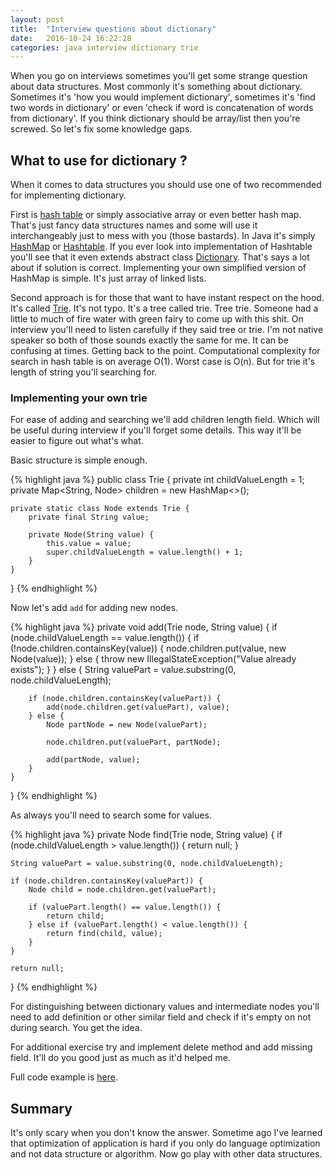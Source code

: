 ```yaml
---
layout: post
title:  "Interview questions about dictionary"
date:   2016-10-24 16:22:28
categories: java interview dictionary trie
---
```


When you go on interviews sometimes you'll get some strange question about data structures. Most commonly it's something about dictionary. Sometimes it's 'how you would implement dictionary', sometimes it's 'find two words in dictionary' or even 'check if word is concatenation of words from dictionary'. If you think dictionary should be array/list then you're screwed. So let's fix some knowledge gaps.

## What to use for dictionary ?

When it comes to data structures you should use one of two recommended for implementing dictionary.

First is [hash table] or simply associative array or even better hash map. That's just fancy data structures names and some will use it interchangeably just to mess with you (those bastards). In Java it's simply [HashMap] or [Hashtable]. If you ever look into implementation of Hashtable you'll see that it even extends abstract class [Dictionary]. That's says a lot about if solution is correct. Implementing your own simplified version of HashMap is simple. It's just array of linked lists.

Second approach is for those that want to have instant respect on the hood. It's called [Trie]. It's not typo. It's a tree called trie. Tree trie. Someone had a little to much of fire water with green fairy to come up with this shit. On interview you'll need to listen carefully if they said tree or trie. I'm not native speaker so both of those sounds exactly the same for me. It can be confusing at times. Getting back to the point. Computational complexity for search in hash table is on average O(1). Worst case is O(n). But for trie it's length of string you'll searching for.

### Implementing your own trie

For ease of adding and searching we'll add children length field. Which will be useful during interview if you'll forget some details. This way it'll be easier to figure out what's what.

Basic structure is simple enough.

{% highlight java %}
public class Trie {
    private int childValueLength = 1;
    private Map<String, Node> children = new HashMap<>();

    private static class Node extends Trie {
        private final String value;

        private Node(String value) {
            this.value = value;
            super.childValueLength = value.length() + 1;
        }
    }
}
{% endhighlight %}

Now let's add ```add``` for adding new nodes.

{% highlight java %}
private void add(Trie node, String value) {
    if (node.childValueLength == value.length()) {
        if (!node.children.containsKey(value)) {
            node.children.put(value, new Node(value));
        } else {
            throw new IllegalStateException("Value already exists");
        }
    } else {
        String valuePart = value.substring(0, node.childValueLength);

        if (node.children.containsKey(valuePart)) {
            add(node.children.get(valuePart), value);
        } else {
            Node partNode = new Node(valuePart);

            node.children.put(valuePart, partNode);

            add(partNode, value);
        }
    }
}
{% endhighlight %}

As always you'll need to search some for values.

{% highlight java %}
private Node find(Trie node, String value) {
    if (node.childValueLength > value.length()) {
        return null;
    }

    String valuePart = value.substring(0, node.childValueLength);

    if (node.children.containsKey(valuePart)) {
        Node child = node.children.get(valuePart);

        if (valuePart.length() == value.length()) {
            return child;
        } else if (valuePart.length() < value.length()) {
            return find(child, value);
        }
    }

    return null;
}
{% endhighlight %}

For distinguishing between dictionary values and intermediate nodes you'll need to add definition or other similar field and check if it's empty on not during search. You get the idea.

For additional exercise try and implement delete method and add missing field. It'll do you good just as much as it'd helped me.

Full code example is [here].

## Summary

It's only scary when you don't know the answer. Sometime ago I've learned that optimization of application is hard if you only do language optimization and not data structure or algorithm. Now go play with other data structures.

[hash table]: https://en.wikipedia.org/wiki/Hash_table
[Hashtable]: https://docs.oracle.com/javase/8/docs/api/java/util/Hashtable.html
[HashMap]: https://docs.oracle.com/javase/8/docs/api/java/util/HashMap.html
[Dictionary]: https://docs.oracle.com/javase/8/docs/api/java/util/Dictionary.html
[Trie]: https://en.wikipedia.org/wiki/Trie
[here]: https://gist.github.com/spacanowski/a5bf74c1a2df60bfd33da74c62e4bb29